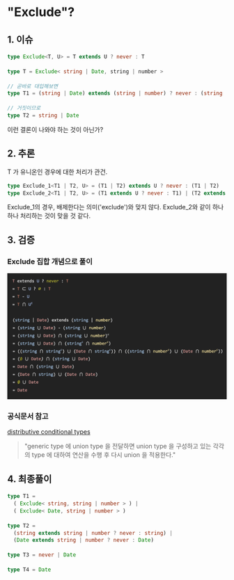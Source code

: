 # "Exclude"?

## 1. 이슈

```ts
type Exclude<T, U> = T extends U ? never : T

type T = Exclude< string | Date, string | number >

// 곧바로 대입해보면
type T1 = (string | Date) extends (string | number) ? never : (string | Date)

// 거짓이므로
type T2 = string | Date
```
이런 결론이 나와야 하는 것이 아닌가?

## 2. 추론

T 가 유니온인 경우에 대한 처리가 관건.

```ts
type Exclude_1<T1 | T2, U> = (T1 | T2) extends U ? never : (T1 | T2)
type Exclude_2<T1 | T2, U> = (T1 extends U ? never : T1) | (T2 extends U ? never ? T2)
```

Exclude_1의 경우, 배제한다는 의미('exclude')와 맞지 않다.
Exclude_2와 같이 하나하나 처리하는 것이 맞을 것 같다.

## 3. 검증

### Exclude 집합 개념으로 풀이
![Exclude 집합 개념으로 풀이](./19-study.png)

### 공식문서 참고
[distributive conditional types](https://www.typescriptlang.org/docs/handbook/2/conditional-types.html#distributive-conditional-types)

> "generic type 에 union type 을 전달하면 union type 을 구성하고 있는 각각의 type 에 대하여 연산을 수행 후 다시 union 을 적용한다."

## 4. 최종풀이

```typescript
type T1 = 
  ( Exclude< string, string | number > ) |
  ( Exclude< Date, string | number > )

type T2 = 
  (string extends string | number ? never : string) |
  (Date extends string | number ? never : Date)

type T3 = never | Date

type T4 = Date
```
